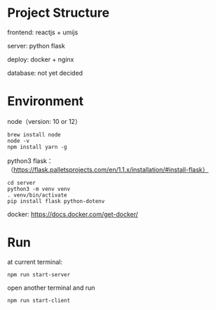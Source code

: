 # Project Structure

frontend: reactjs + umijs

server: python flask

deploy: docker + nginx

database: not yet decided


# Environment

node（version: 10 or 12）

```
brew install node
node -v
npm install yarn -g
```

python3 flask： （https://flask.palletsprojects.com/en/1.1.x/installation/#install-flask）

```
cd server
python3 -m venv venv
. venv/bin/activate
pip install flask python-dotenv
```

docker: https://docs.docker.com/get-docker/

# Run

at current terminal:

```
npm run start-server
```

open another terminal and run 

```
npm run start-client
```
